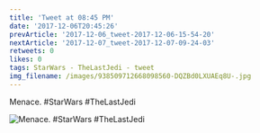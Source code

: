 ```yaml
---
title: 'Tweet at 08:45 PM'
date: '2017-12-06T20:45:26'
prevArticle: '2017-12-06_tweet-2017-12-06-15-54-20'
nextArticle: '2017-12-07_tweet-2017-12-07-09-24-03'
retweets: 0
likes: 0
tags: StarWars - TheLastJedi - tweet
img_filename: /images/938509712668098560-DQZBd0LXUAEq8U-.jpg
---
```

Menace. #StarWars #TheLastJedi

![Menace. #StarWars #TheLastJedi](/images/938509712668098560-DQZBd0LXUAEq8U-.jpg "Menace. #StarWars #TheLastJedi")